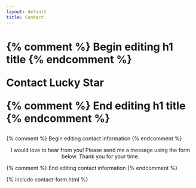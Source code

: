 ```yaml
---
layout: default
title: Contact
---
```


<h1>
{% comment %} Begin editing h1 title {% endcomment %}

Contact Lucky Star

{% comment %} End editing h1 title {% endcomment %}
</h1>

<div class="box">
{% comment %} Begin editing contact information {% endcomment %}

<p style="text-align: center;">I would love to hear from you! Please send me a message using the form below. Thank you for your time.</p>


{% comment %} End editing contact information {% endcomment %}
</div>

<div class="box">
	{% include contact-form.html %}
</div>